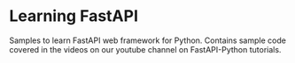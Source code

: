 # Learning FastAPI
Samples to learn FastAPI web framework for Python. Contains sample code covered in the videos on our youtube channel on FastAPI-Python tutorials.
